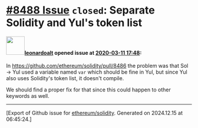 # [\#8488 Issue](https://github.com/ethereum/solidity/issues/8488) `closed`: Separate Solidity and Yul's token list

#### <img src="https://avatars.githubusercontent.com/u/504195?u=ce2facd14af9fd474ebff49f0d44891f56f7500f&v=4" width="50">[leonardoalt](https://github.com/leonardoalt) opened issue at [2020-03-11 17:48](https://github.com/ethereum/solidity/issues/8488):

In https://github.com/ethereum/solidity/pull/8486 the problem was that Sol -> Yul used a variable named `var` which should be fine in Yul, but since Yul also uses Solidity's token list, it doesn't compile.

We should find a proper fix for that since this could happen to other keywords as well.




-------------------------------------------------------------------------------



[Export of Github issue for [ethereum/solidity](https://github.com/ethereum/solidity). Generated on 2024.12.15 at 06:45:24.]
